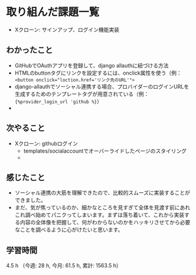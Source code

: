 # 取り組んだ課題一覧
- Xクローン: サインアップ、ログイン機能実装

## わかったこと
- GitHubでOAuthアプリを登録して、django allauthに紐づける方法    
- HTMLのbuttonタグにリンクを設定するには、onclick属性を使う（例：`<button onclick="loction.href='リンク先のURL'">` 
- django-allauthでソーシャル連携する場合、プロバイダーのログインURLを生成するためのテンプレートタグが用意されている（例： `{%provider_login_url 'github %}`）
-     
    
## 次やること
- Xクローン: githubログイン
    - templates/socialaccountでオーバーライドしたページのスタイリング
    - 

## 感じたこと
- ソーシャル連携の大筋を理解できたので、比較的スムーズに実装することができました。
- まだ、気が焦っているのか、細かなところを見すぎて全体を見渡す前にあれこれ調べ始めてパニクってしまいます。まずは落ち着いて、これから実装する内容の全体像を把握して、何がわからないのかをハッキリさせてから必要なことを調べるように心がけたいと思います。    

## 学習時間
4.5 h （今週: 28 h, 今月: 61.5 h, 累計: 1563.5 h）